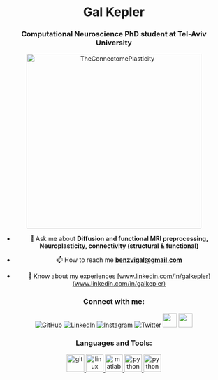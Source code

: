 <h1 align="center">Gal Kepler</h1>
<h3 align="center">Computational Neuroscience PhD student at Tel-Aviv University</h3>

<div align="center"><img
src = https://files.oaiusercontent.com/file-jkkKcmPTCASBWXrCYG8WFBh1?se=2024-05-15T07%3A09%3A54Z&sp=r&sv=2023-11-03&sr=b&rscc=max-age%3D31536000%2C%20immutable&rscd=attachment%3B%20filename%3D29d5391d-6218-42ab-a16a-c84406aa59f1.webp&sig=Z2jJfbkbPZ66qaNPU61Mdt3faryFjlzAh95%2BNP80R2k%3D
alt = "TheConnectomePlasticity"
weight = 200
height = 400
/>

- 💬 Ask me about **Diffusion and functional MRI preprocessing, Neuroplasticity, connectivity (structural & functional)**

- 📫 How to reach me **benzvigal@gmail.com**

- 📄 Know about my experiences [www.linkedin.com/in/galkepler](www.linkedin.com/in/galkepler)

<h3>Connect with me:</h3>

[![GitHub](icons/github.png)](https://github.com/galkepler)
[![LinkedIn](icons/linkedin.png)](https://linkedin.com/in/galkepler)
[![Instagram](icons/instagram.png)](https://www.instagram.com/galkepler)
[![Twitter](icons/twitter.png)](https://twitter.com/galkepler)
<a href="https://fb.com/galbenzvi1" target="_blank"><img src="icons/facebook.png" width="32" height="32" /></a>
<a href="mailto:benzvigal@gmail.com" target="_blank"><img src="icons/gmail.png" width="32" height="32" /></a>

<h3 >Languages and Tools:</h3>

<div align="center"><a href="https://git-scm.com/" target="_blank"> <img src="icons/git.png" alt="git" width="40" height="40"/> </a> <a href="https://www.linux.org/" target="_blank"> <img src="icons/ubuntu.png" alt="linux" width="40" height="40"/> </a> <a href="https://www.mathworks.com/" target="_blank"> <img src="icons/matlab.png" alt="matlab" width="40" height="40"/> </a> <a href="https://www.python.org" target="_blank"> <img src="icons/python.png" alt="python" width="40" height="40"/> </a> <a href="https://code.visualstudio.com/" target="_blank"> <img src="icons/vscode.png" alt="python" width="40" height="40"/> </a> </p>
